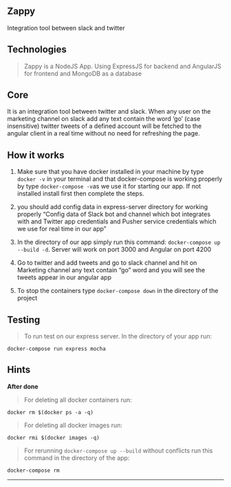 ## Zappy
Integration tool between slack and twitter


## Technologies
>Zappy is a NodeJS App. Using ExpressJS for backend and AngularJS for frontend and MongoDB as a database


## Core
It is an integration tool between twitter and slack. When any user on the marketing channel on slack add any text contain the word ‘go’ (case insensitive) twitter tweets of a defined account will be fetched to the angular client in a real time without no need for refreshing the page.


## How it works
1. Make sure that you have docker installed in your machine by type ``` docker -v``` in your terminal and that docker-compose is working properly by type ```docker-compose -v```as we use it for starting our app. If not installed install first then complete the steps.

2. you should add config data in express-server directory for working properly “Config data of Slack bot and channel which bot integrates with and Twitter app credentials and Pusher service credentials which we use for real time in our app”

3. In the directory of our app simply run this command: ```docker-compose up --build -d```. Server will work on port 3000 and Angular on port 4200

4. Go to twitter and add tweets and go to slack channel and hit on Marketing channel any text contain “go” word and you will see the tweets appear in our angular app

5. To stop the containers type ```docker-compose down``` in the directory of the project

## Testing
>To run test on our express server. In the directory of your app run:

    docker-compose run express mocha


## Hints
**After done**

>For deleting all docker containers run:

    docker rm $(docker ps -a -q)


>For deleting all docker images run:

    docker rmi $(docker images -q)


>For rerunning ```docker-compose up --build``` without conflicts run this command in the directory of the app:

    docker-compose rm

----
